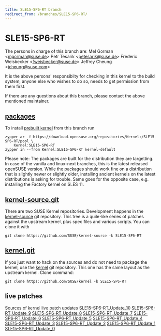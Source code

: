 ```yaml
---
title: SLE15-SP6-RT branch
redirect_from: /branches/SLE15-SP6-RT/
---
```

# SLE15-SP6-RT
The persons in charge of this branch are:
Mel Gorman <[mgorman@suse.de](mailto:mgorman@suse.de?subject=SLE15-SP6-RT%20branch)>
Petr Tesarik <[petesarik@suse.de](mailto:petesarik@suse.de?subject=SLE15-SP6-RT%20branch)>
Frederic Weisbecker <[fweisbecker@suse.de](mailto:fweisbecker@suse.de?subject=SLE15-SP6-RT%20branch)>
Jeffrey Cheung <[jcheung@suse.com](mailto:jcheung@suse.com?subject=SLE15-SP6-RT%20branch)>

It is the above persons' responsiblity for checking in this kernel to
the build system, anyone else who wishes to do so, needs to get
permission from them first.

If there are any questions about this branch, please contact the above
mentioned maintainer.


## [packages](https://download.opensuse.org/repositories/Kernel:/SLE15-SP6-RT)
To install
[prebuilt kernel](https://download.opensuse.org/repositories/Kernel:/SLE15-SP6-RT)
from this branch run

```
zypper ar -f https://download.opensuse.org/repositories/Kernel:/SLE15-SP6-RT/pool \
    Kernel:SLE15-SP6-RT
zypper in --from Kernel:SLE15-SP6-RT kernel-default
```

Please note: The packages are built for the distribution they are
targetting. In case of the vanilla and linux-next branches, this is the
latest released openSUSE version. While the packages should work
fine on a distribution that is slightly newer or slightly older,
installing ancient kernels on the latest distributions is asking for
trouble. Same goes for the opposite case, e.g. installing the Factory
kernel on SLES 11.

## [kernel-source.git](https://github.com/SUSE/kernel-source/tree/SLE15-SP6-RT)
There are two SUSE Kernel repositories. Development happens in the
[kernel-source](https://github.com/SUSE/kernel-source/tree/SLE15-SP6-RT)
git repository. This tree is a quile-like series of patches against the
upstream kernel, plus spec files and various scripts. You can clone it
with

```
git clone https://github.com/SUSE/kernel-source -b SLE15-SP6-RT
```

## [kernel.git](https://github.com/SUSE/kernel/tree/SLE15-SP6-RT)
If you just want to hack on the sources and do not need to package the
kernel, use the [kernel](https://github.com/SUSE/kernel/tree/SLE15-SP6-RT)
git repository. This one has the same layout as the upstream kernel. Clone
command:

```
git clone https://github.com/SUSE/kernel -b SLE15-SP6-RT
```

## live patches
Sources of kernel live patch updates [SLE15-SP6-RT_Update_10](https://github.com/SUSE/kernel-livepatch/tree/SLE15-SP6-RT_Update_10) [SLE15-SP6-RT_Update_9](https://github.com/SUSE/kernel-livepatch/tree/SLE15-SP6-RT_Update_9) [SLE15-SP6-RT_Update_8](https://github.com/SUSE/kernel-livepatch/tree/SLE15-SP6-RT_Update_8) [SLE15-SP6-RT_Update_7](https://github.com/SUSE/kernel-livepatch/tree/SLE15-SP6-RT_Update_7) [SLE15-SP6-RT_Update_6](https://github.com/SUSE/kernel-livepatch/tree/SLE15-SP6-RT_Update_6) [SLE15-SP6-RT_Update_5](https://github.com/SUSE/kernel-livepatch/tree/SLE15-SP6-RT_Update_5) [SLE15-SP6-RT_Update_4](https://github.com/SUSE/kernel-livepatch/tree/SLE15-SP6-RT_Update_4) [SLE15-SP6-RT_Update_3](https://github.com/SUSE/kernel-livepatch/tree/SLE15-SP6-RT_Update_3) [SLE15-SP6-RT_Update_2](https://github.com/SUSE/kernel-livepatch/tree/SLE15-SP6-RT_Update_2) [SLE15-SP6-RT_Update_1](https://github.com/SUSE/kernel-livepatch/tree/SLE15-SP6-RT_Update_1) [SLE15-SP6-RT_Update_0](https://github.com/SUSE/kernel-livepatch/tree/SLE15-SP6-RT_Update_0)

